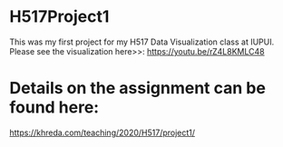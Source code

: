 # H517Project1
This was my first project for my H517 Data Visualization class at IUPUI. Please see the visualization here>>:
https://youtu.be/rZ4L8KMLC48

Details on the assignment can be found here:
============================================
https://khreda.com/teaching/2020/H517/project1/


